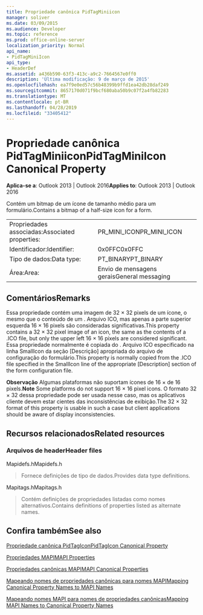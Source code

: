 ```yaml
---
title: Propriedade canônica PidTagMiniicon
manager: soliver
ms.date: 03/09/2015
ms.audience: Developer
ms.topic: reference
ms.prod: office-online-server
localization_priority: Normal
api_name:
- PidTagMiniIcon
api_type:
- HeaderDef
ms.assetid: a436b590-63f3-413c-a9c2-7664567e0ff0
description: 'Última modificação: 9 de março de 2015'
ms.openlocfilehash: ea7f9e0ed57c56b48399b9ffd1ea42db28daf249
ms.sourcegitcommit: 8657170d071f9bcf680aba50b9c07f2a4fb82283
ms.translationtype: MT
ms.contentlocale: pt-BR
ms.lasthandoff: 04/28/2019
ms.locfileid: "33405412"
---
```

# <a name="pidtagminiicon-canonical-property"></a><span data-ttu-id="ee0f7-103">Propriedade canônica PidTagMiniicon</span><span class="sxs-lookup"><span data-stu-id="ee0f7-103">PidTagMiniIcon Canonical Property</span></span>

  
  
<span data-ttu-id="ee0f7-104">**Aplica-se a**: Outlook 2013 | Outlook 2016</span><span class="sxs-lookup"><span data-stu-id="ee0f7-104">**Applies to**: Outlook 2013 | Outlook 2016</span></span> 
  
<span data-ttu-id="ee0f7-105">Contém um bitmap de um ícone de tamanho médio para um formulário.</span><span class="sxs-lookup"><span data-stu-id="ee0f7-105">Contains a bitmap of a half-size icon for a form.</span></span>
  
|||
|:-----|:-----|
|<span data-ttu-id="ee0f7-106">Propriedades associadas:</span><span class="sxs-lookup"><span data-stu-id="ee0f7-106">Associated properties:</span></span>  <br/> |<span data-ttu-id="ee0f7-107">PR_MINI_ICON</span><span class="sxs-lookup"><span data-stu-id="ee0f7-107">PR_MINI_ICON</span></span>  <br/> |
|<span data-ttu-id="ee0f7-108">Identificador:</span><span class="sxs-lookup"><span data-stu-id="ee0f7-108">Identifier:</span></span>  <br/> |<span data-ttu-id="ee0f7-109">0x0FFC</span><span class="sxs-lookup"><span data-stu-id="ee0f7-109">0x0FFC</span></span>  <br/> |
|<span data-ttu-id="ee0f7-110">Tipo de dados:</span><span class="sxs-lookup"><span data-stu-id="ee0f7-110">Data type:</span></span>  <br/> |<span data-ttu-id="ee0f7-111">PT_BINARY</span><span class="sxs-lookup"><span data-stu-id="ee0f7-111">PT_BINARY</span></span>  <br/> |
|<span data-ttu-id="ee0f7-112">Área:</span><span class="sxs-lookup"><span data-stu-id="ee0f7-112">Area:</span></span>  <br/> |<span data-ttu-id="ee0f7-113">Envio de mensagens gerais</span><span class="sxs-lookup"><span data-stu-id="ee0f7-113">General messaging</span></span>  <br/> |
   
## <a name="remarks"></a><span data-ttu-id="ee0f7-114">Comentários</span><span class="sxs-lookup"><span data-stu-id="ee0f7-114">Remarks</span></span>

<span data-ttu-id="ee0f7-115">Essa propriedade contém uma imagem de 32 × 32 pixels de um ícone, o mesmo que o conteúdo de um . Arquivo ICO, mas apenas a parte superior esquerda 16 × 16 pixels são consideradas significativas.</span><span class="sxs-lookup"><span data-stu-id="ee0f7-115">This property contains a 32 × 32 pixel image of an icon, the same as the contents of a .ICO file, but only the upper left 16 × 16 pixels are considered significant.</span></span> <span data-ttu-id="ee0f7-116">Essa propriedade normalmente é copiada do . Arquivo ICO especificado na linha SmallIcon da seção [Descrição] apropriada do arquivo de configuração do formulário.</span><span class="sxs-lookup"><span data-stu-id="ee0f7-116">This property is normally copied from the .ICO file specified in the SmallIcon line of the appropriate [Description] section of the form configuration file.</span></span>
  
 <span data-ttu-id="ee0f7-117">**Observação** Algumas plataformas não suportam ícones de 16 × de 16 pixels.</span><span class="sxs-lookup"><span data-stu-id="ee0f7-117">**Note** Some platforms do not support 16 × 16 pixel icons.</span></span> <span data-ttu-id="ee0f7-118">O formato 32 × 32 dessa propriedade pode ser usada nesse caso, mas os aplicativos cliente devem estar cientes das inconsistências de exibição.</span><span class="sxs-lookup"><span data-stu-id="ee0f7-118">The 32 × 32 format of this property is usable in such a case but client applications should be aware of display inconsistencies.</span></span> 
  
## <a name="related-resources"></a><span data-ttu-id="ee0f7-119">Recursos relacionados</span><span class="sxs-lookup"><span data-stu-id="ee0f7-119">Related resources</span></span>

### <a name="header-files"></a><span data-ttu-id="ee0f7-120">Arquivos de header</span><span class="sxs-lookup"><span data-stu-id="ee0f7-120">Header files</span></span>

<span data-ttu-id="ee0f7-121">Mapidefs.h</span><span class="sxs-lookup"><span data-stu-id="ee0f7-121">Mapidefs.h</span></span>
  
> <span data-ttu-id="ee0f7-122">Fornece definições de tipo de dados.</span><span class="sxs-lookup"><span data-stu-id="ee0f7-122">Provides data type definitions.</span></span>
    
<span data-ttu-id="ee0f7-123">Mapitags.h</span><span class="sxs-lookup"><span data-stu-id="ee0f7-123">Mapitags.h</span></span>
  
> <span data-ttu-id="ee0f7-124">Contém definições de propriedades listadas como nomes alternativos.</span><span class="sxs-lookup"><span data-stu-id="ee0f7-124">Contains definitions of properties listed as alternate names.</span></span>
    
## <a name="see-also"></a><span data-ttu-id="ee0f7-125">Confira também</span><span class="sxs-lookup"><span data-stu-id="ee0f7-125">See also</span></span>



[<span data-ttu-id="ee0f7-126">Propriedade canônica PidTagIcon</span><span class="sxs-lookup"><span data-stu-id="ee0f7-126">PidTagIcon Canonical Property</span></span>](pidtagicon-canonical-property.md)


[<span data-ttu-id="ee0f7-127">Propriedades MAPI</span><span class="sxs-lookup"><span data-stu-id="ee0f7-127">MAPI Properties</span></span>](mapi-properties.md)
  
[<span data-ttu-id="ee0f7-128">Propriedades canônicas MAPI</span><span class="sxs-lookup"><span data-stu-id="ee0f7-128">MAPI Canonical Properties</span></span>](mapi-canonical-properties.md)
  
[<span data-ttu-id="ee0f7-129">Mapeando nomes de propriedades canônicas para nomes MAPI</span><span class="sxs-lookup"><span data-stu-id="ee0f7-129">Mapping Canonical Property Names to MAPI Names</span></span>](mapping-canonical-property-names-to-mapi-names.md)
  
[<span data-ttu-id="ee0f7-130">Mapeando nomes MAPI para nomes de propriedades canônicas</span><span class="sxs-lookup"><span data-stu-id="ee0f7-130">Mapping MAPI Names to Canonical Property Names</span></span>](mapping-mapi-names-to-canonical-property-names.md)

